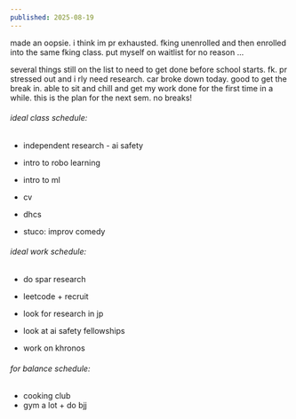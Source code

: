 ```yaml
---
published: 2025-08-19
---
```


made an oopsie. i think im pr exhausted. fking unenrolled and then enrolled into the same fking class. put myself on waitlist for no reason ...

several things still on the list to need to get done before school starts. fk. pr stressed out and i rly need research. car broke down today. good to get the break in. able to sit and chill and get my work done for the first time in a while. this is the plan for the next sem. no breaks!

###### ideal class schedule:
- independent research - ai safety 

- intro to robo learning
- intro to ml
- cv

- dhcs
- stuco: improv comedy 

###### ideal work schedule:
- do spar research

- leetcode + recruit
- look for research in jp
- look at ai safety fellowships
- work on khronos

###### for balance schedule:
- cooking club
- gym a lot + do bjj